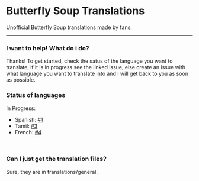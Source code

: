 # Butterfly Soup Translations
Unofficial Butterfly Soup translations made by fans.

---

### I want to help! What do i do?
Thanks!
To get started, check the satus of the language you want to translate, if it is in progress see the linked issue, else create an issue with what language you want to translate into and I will get back to you as soon as possible.


### Status of languages
In Progress:
* Spanish: [#1](https://github.com/hackerncoder/butterfly-soup_translations/issues/1)
* Tamil: [#3](https://github.com/hackerncoder/butterfly-soup_translations/issues/3)
* French: [#4](https://github.com/hackerncoder/butterfly-soup_translations/issues/4)

&nbsp;

### Can I just get the translation files?
Sure, they are in translations/general.

